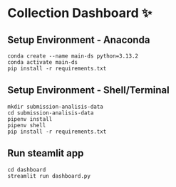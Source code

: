 # Collection Dashboard ✨

## Setup Environment - Anaconda
```
conda create --name main-ds python=3.13.2
conda activate main-ds
pip install -r requirements.txt
```

## Setup Environment - Shell/Terminal
```
mkdir submission-analisis-data
cd submission-analisis-data
pipenv install
pipenv shell
pip install -r requirements.txt
```

## Run steamlit app
```
cd dashboard
streamlit run dashboard.py
```
